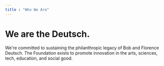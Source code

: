 ```yaml
---
title : "Who We Are"
---
```


# We are the Deutsch.
We're committed to sustaining the philanthropic legacy of Bob and Florence Deutsch. The Foundation exists to promote innovation in the arts, sciences, tech, education, and social good.